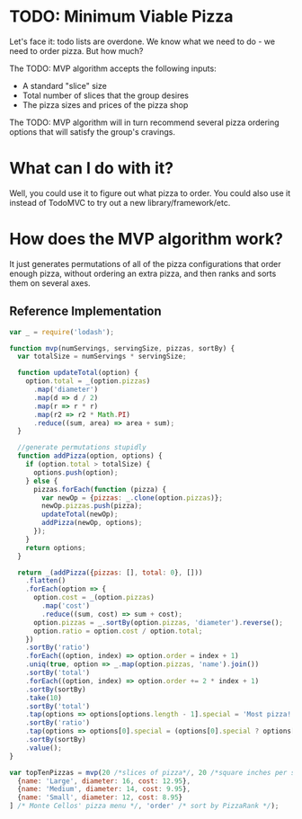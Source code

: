 # TODO: Minimum Viable Pizza

Let's face it: todo lists are overdone.  We know what we need to do - we need to order pizza.  But how much?

The TODO: MVP algorithm accepts the following inputs:

* A standard "slice" size
* Total number of slices that the group desires
* The pizza sizes and prices of the pizza shop

The TODO: MVP algorithm will in turn recommend several pizza ordering options that will satisfy the group's cravings.

# What can I do with it?

Well, you could use it to figure out what pizza to order.  You could also use it instead of TodoMVC to try out a new library/framework/etc.

# How does the MVP algorithm work?

It just generates permutations of all of the pizza configurations that order enough pizza, without ordering an extra pizza, and then ranks and sorts them on several axes.

## Reference Implementation

```javascript
var _ = require('lodash');

function mvp(numServings, servingSize, pizzas, sortBy) {
  var totalSize = numServings * servingSize;

  function updateTotal(option) {
    option.total = _(option.pizzas)
      .map('diameter')
      .map(d => d / 2)
      .map(r => r * r)
      .map(r2 => r2 * Math.PI)
      .reduce((sum, area) => area + sum);
  }

  //generate permutations stupidly
  function addPizza(option, options) {
    if (option.total > totalSize) {
      options.push(option);
    } else {
      pizzas.forEach(function (pizza) {
        var newOp = {pizzas: _.clone(option.pizzas)};
        newOp.pizzas.push(pizza);
        updateTotal(newOp);
        addPizza(newOp, options);
      });
    }
    return options;
  }

  return _(addPizza({pizzas: [], total: 0}, []))
    .flatten()
    .forEach(option => {
      option.cost = _(option.pizzas)
        .map('cost')
        .reduce((sum, cost) => sum + cost);
      option.pizzas = _.sortBy(option.pizzas, 'diameter').reverse();
      option.ratio = option.cost / option.total;
    })
    .sortBy('ratio')
    .forEach((option, index) => option.order = index + 1)
    .uniq(true, option => _.map(option.pizzas, 'name').join())
    .sortBy('total')
    .forEach((option, index) => option.order += 2 * index + 1)
    .sortBy(sortBy)
    .take(10)
    .sortBy('total')
    .tap(options => options[options.length - 1].special = 'Most pizza! ')
    .sortBy('ratio')
    .tap(options => options[0].special = (options[0].special ? options[0].special : '') + 'Best deal!')
    .sortBy(sortBy)
    .value();
}

var topTenPizzas = mvp(20 /*slices of pizza*/, 20 /*square inches per slice*/, [
  {name: 'Large', diameter: 16, cost: 12.95},
  {name: 'Medium', diameter: 14, cost: 9.95},
  {name: 'Small', diameter: 12, cost: 8.95}
] /* Monte Cellos' pizza menu */, 'order' /* sort by PizzaRank */);
```